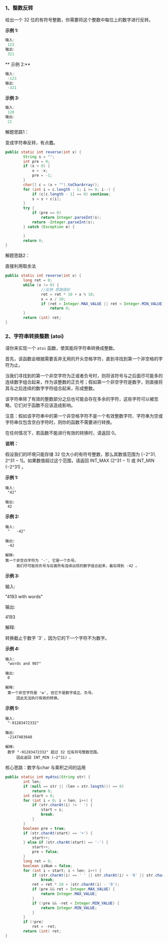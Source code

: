 ### 1、整数反转

给出一个 32 位的有符号整数，你需要将这个整数中每位上的数字进行反转。

**示例 1:**

```java
输入:
 123
输出:
 321
```

** 示例 2:**

```java
输入:
 -123
输出:
 -321
```

**示例 3:**

```java
输入:
 120
输出:
 21
```

解题思路1：

变成字符串反转，有点蠢。

```java
public static int reverse(int x) {
        String s = "";
        int pre = 0;
        if (x < 0) {
            x = -x;
            pre = -1;
        }
        char[] c = (x + "").toCharArray();
        for (int i = c.length - 1; i >= 0; i--) {
            if (c[c.length - 1] == 0) continue;
            s = s + c[i];
        }
        try {
            if (pre == 0)
                return Integer.parseInt(s);
            return -Integer.parseInt(s);
        } catch (Exception e) {

        }
        return 0;
}
```

解题思路2：

直接利用取余法

```java
public static int reverse(int x) {
        long ret = 0;
        while (x != 0) {
                //反转 思路很妙
                ret = ret * 10 + x % 10;
                x = x / 10;
                if (ret > Integer.MAX_VALUE || ret < Integer.MIN_VALUE)
                    return 0;
        }
        return (int) ret;
}
```

### 2、字符串转换整数 \(atoi\)

请你来实现一个 `atoi` 函数，使其能将字符串转换成整数。

首先，该函数会根据需要丢弃无用的开头空格字符，直到寻找到第一个非空格的字符为止。

当我们寻找到的第一个非空字符为正或者负号时，则将该符号与之后面尽可能多的连续数字组合起来，作为该整数的正负号；假如第一个非空字符是数字，则直接将其与之后连续的数字字符组合起来，形成整数。

该字符串除了有效的整数部分之后也可能会存在多余的字符，这些字符可以被忽略，它们对于函数不应该造成影响。

注意：假如该字符串中的第一个非空格字符不是一个有效整数字符、字符串为空或字符串仅包含空白字符时，则你的函数不需要进行转换。

在任何情况下，若函数不能进行有效的转换时，请返回 0。

**说明：**

假设我们的环境只能存储 32 位大小的有符号整数，那么其数值范围为 \[−2^31,  2^31 − 1\]。如果数值超过这个范围，请返回  INT\_MAX \(2^31 − 1\) 或 INT\_MIN \(−2^31\) 。

**示例 1:**

```
输入:
 "42"

输出:
 42
```

**示例 2:**

```
输入:
 "   -42"

输出:
 -42

解释: 
第一个非空白字符为 '-', 它是一个负号。
     我们尽可能将负号与后面所有连续出现的数字组合起来，最后得到 -42 。
```

**示例 3:**

输入:

"4193 with words"

输出:

4193

解释:

转换截止于数字 '3' ，因为它的下一个字符不为数字。

**示例 4:**

```
输入:
 "words and 987"

输出:
 0

解释:
 第一个非空字符是 'w', 但它不是数字或正、负号。
     因此无法执行有效的转换。
```

**示例 5:**

```
输入:
 "-91283472332"

输出:
 -2147483648

解释:
 数字 "-91283472332" 超过 32 位有符号整数范围。 
     因此返回 INT_MIN (−2^31) 。
```

核心思路：数字与char 与乘积之间的运用

```java
public static int myAtoi(String str) {
        int len;
        if (null == str || (len = str.length()) == 0)
            return 0;
        int start = 0;
        for (int i = 0; i < len; i++) {
            if (str.charAt(i) != ' ') {
                start = i;
                break;
            }
        }
        boolean pre = true;
        if (str.charAt(start) == '+') {
            start++;
        } else if (str.charAt(start) == '-') {
            start++;
            pre = false;
        }
        long ret = 0;
        boolean isNum = false;
        for (int i = start; i < len; i++) {
            if (str.charAt(i) == ' ' || str.charAt(i) < '0' || str.charAt(i) > '9')
                break;
            ret = ret * 10 + (str.charAt(i) - '0');
            if (pre && ret > Integer.MAX_VALUE) {
                return Integer.MAX_VALUE;
            }
            if (!pre && -ret < Integer.MIN_VALUE) {
                return Integer.MIN_VALUE;
            }
        }
        if (!pre)
            ret = -ret;
        return (int) ret;
}
```



